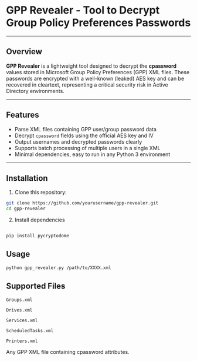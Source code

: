 # GPP Revealer - Tool to Decrypt Group Policy Preferences Passwords

---

## Overview

**GPP Revealer** is a lightweight tool designed to decrypt the **cpassword** values stored in Microsoft Group Policy Preferences (GPP) XML files. These passwords are encrypted with a well-known (leaked) AES key and can be recovered in cleartext, representing a critical security risk in Active Directory environments.

---

## Features

- Parse XML files containing GPP user/group password data
- Decrypt `cpassword` fields using the official AES key and IV
- Output usernames and decrypted passwords clearly
- Supports batch processing of multiple users in a single XML
- Minimal dependencies, easy to run in any Python 3 environment

---

## Installation

1. Clone this repository:

```bash
git clone https://github.com/yourusername/gpp-revealer.git
cd gpp-revealer
```

2. Install dependencies

```bash

pip install pycryptodome
```

## Usage

```bash
python gpp_revealer.py /path/to/XXXX.xml
```

## Supported Files

    Groups.xml

    Drives.xml

    Services.xml

    ScheduledTasks.xml

    Printers.xml

Any GPP XML file containing cpassword attributes.


